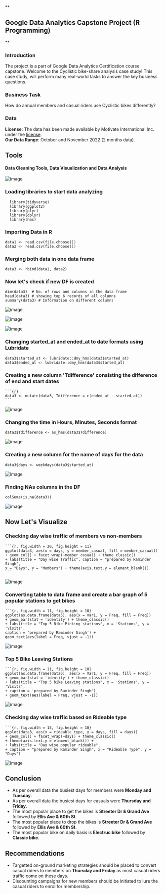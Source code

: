 **

## Google Data Analytics Capstone Project (R Programming)

** 
### Introduction

The project is a part of Google Data Analytics Certification course capstone. Welcome to the Cyclistic bike-share analysis case study! This case study, will perform many real-world tasks to answer the key business questions.

### Business Task
How do annual members and casual riders use Cyclistic bikes differently?

### Data
**License**: The data has been made available by Motivate International Inc. under the [license](https://ride.divvybikes.com/data-license-agreement).</br> 
**Our Data Range**: October and November 2022 (2 months data).

## Tools
#### Data Cleaning Tools, Data Visualization and Data Analysis

![image](https://user-images.githubusercontent.com/119749518/216831247-d77529f1-fe35-4012-9745-7557bbc85cfa.png)

### Loading libraries to start data analyzing

      library(tidyverse)
      library(ggplot2)
      library(plyr)
      library(dplyr)
      library(hms)

### Importing Data in R

    data1 <- read.csv(file.choose())
    data2 <- read.csv(file.choose())


### Merging both data in one data frame

```{r}
data3 <- rbind(data1, data2)
```

### Now let's check if new DF is created

```{r}
dim(data3)  # No. of rows and columns in the data frame
head(data3) # showing top 6 records of all columns
summary(data3) # Information on different columns
```

![image](https://user-images.githubusercontent.com/119749518/216831475-f601338e-bf93-49de-a67f-99fc7309fee4.png)

![image](https://user-images.githubusercontent.com/119749518/216831541-17a44657-afe8-46de-a77b-080549273a06.png)

![image](https://user-images.githubusercontent.com/119749518/216831582-df9b4acd-dc70-4b9c-9375-a4c29bbb0525.png)


### Changing started_at and ended_at to date formats using Lubridate

```{r}
data3$started_at <- lubridate::dmy_hms(data3$started_at)
data3$ended_at <- lubridate::dmy_hms(data3$started_at)
```

### Creating a new column 'Tdifference' consisting the difference of end and start dates

    ```{r}
    data3 <- mutate(data3, Tdifference = c(ended_at - started_at))
    ```

![image](https://user-images.githubusercontent.com/119749518/216831768-d21d8cd9-dea7-4110-842a-f75c233210a2.png)


### Changing the time in Hours, Minutes, Seconds format
```{r}
data3$Tdifference <- as_hms(data3$Tdifference)
```
![image](https://user-images.githubusercontent.com/119749518/216831647-eebc406f-309f-4103-aaf7-99f3a309f096.png)


### Creating a new column for the name of days for the data

```{r}
data3$days <- weekdays(data3$started_at)
```
![image](https://user-images.githubusercontent.com/119749518/216831831-44140a97-fe85-4984-a5f4-bdedfdfa1fac.png)


### Finding NAs columns in the DF
```{r}
colSums(is.na(data3))
```
![image](https://user-images.githubusercontent.com/119749518/216832493-7d674543-cf31-4ecd-832f-88cc81d6bfcd.png)


## Now Let's Visualize

### Checking day wise traffic of members vs non-members

    ```{r, fig.width = 20, fig.height = 11}
    ggplot(data3, aes(x = days, y = member_casual, fill = member_casual)) 
    + geom_col() + facet_wrap(~member_casual) + theme_classic() 
    + labs(title = "Day wise Traffic", caption = "prepared by Raminder Singh", 
    x = "Days", y = "Members") + theme(axis.text.y = element_blank())
    ```
![image](https://user-images.githubusercontent.com/119749518/216831971-b24b7d6a-cb47-4b3a-93ac-17d64b38236f.png)


### Converting table to data frame and create a bar graph of 5 popular stations to get bikes

    ```{r, fig.width = 11, fig.height = 10}
    ggplot(as.data.frame(data5), aes(x = Var1, y = Freq, fill = Freq)) 
    + geom_bar(stat = 'identity') + theme_classic() 
    + labs(title = "Top 5 Bike Picking stations", x = 'Stations', y = 'Visits', 
    caption = 'prepared by Raminder Singh') + 
    geom_text(aes(label = Freq, vjust = -1))

![image](https://user-images.githubusercontent.com/119749518/216832064-cec3f8d8-6baa-49af-aa05-e41c5f2db7de.png)

### Top 5 Bike Leaving Stations

    ```{r, fig.width = 11, fig.height = 10}
    ggplot(as.data.frame(data6), aes(x = Var1, y = Freq, fill = Freq)) 
    + geom_bar(stat = 'identity') + theme_classic() 
    + labs(title = "Top 5 bike Leaving stations", x = 'Stations', y = 'Visits', 
    + caption = 'prepared by Raminder Singh') 
    + geom_text(aes(label = Freq, vjust = -1))

![image](https://user-images.githubusercontent.com/119749518/216832155-5529f3de-d1ad-425d-8da2-2129a4ab1c91.png)

### Checking day wise traffic based on Rideable type

    ```{r, fig.width = 15, fig.height = 10}
    ggplot(data3, aes(x = rideable_type, y = days, fill = days)) 
    + geom_col() + facet_wrap(~days) + theme_classic() 
    + theme(axis.text.y = element_blank()) + 
    + labs(title = "Day wise popular rideable", 
    + caption = "prepared by Raminder Singh", x = "Rideable Type", y = "Days")

![image](https://user-images.githubusercontent.com/119749518/216832229-0aeb5bca-1905-49e2-9547-ebfa2082f4f9.png)



## Conclusion

-   As per overall data the busiest days for members were  **Monday and Tuesday**.
-   As per overall data the busiest days for casuals were  **Thursday and Friday**.
-   The most popular place to get the bikes is **Streeter Dr & Grand Ave** followed by **Ellis Ave & 60th St**.
-   The most popular place to drop the bikes is **Streeter Dr & Grand Ave** followed by **Ellis Ave & 60th St**.
-   The most popular bike on daily basis is **Electruc bike** followed by **Classic bike**.

## Recommendations

-   Targetted on-ground marketing strategies should be placed to convert casual riders to members on  **Thursday and Friday**  as most casual riders traffic come on these days.
-   Discounting campaigns for new members should be initiated to lure the casual riders to enrol for membership.

